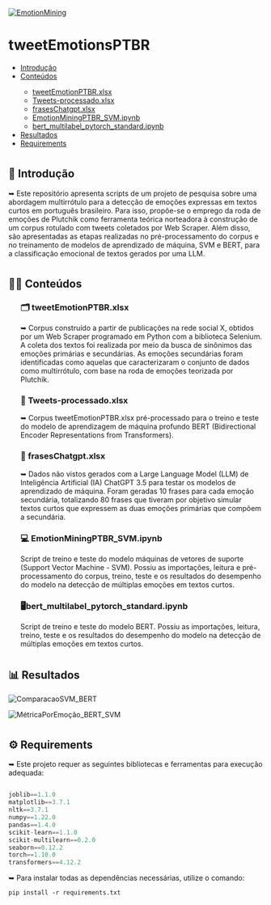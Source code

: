 <div align="left">
  <a href="https://github.com/MiningEmotion/tweetEmotionsPTBR">
  
  ![EmotionMining](https://github.com/MiningEmotion/EmotionsMiningPTBR/assets/171974518/05b49e79-8ca9-4bef-ba26-d633e9719299)
  
  <a/>
  <h1>tweetEmotionsPTBR</h1>

<ul>
  <li><a href="#introducao">Introdução</a></li>
  <li><a href="#conteudos">Conteúdos</a></li>
  <ul>
    <li><a href="#tweetemotionptbr">tweetEmotionPTBR.xlsx</a></li>
    <li><a href="#tweetsprocessado">Tweets-processado.xlsx</a></li>
    <li><a href="#fraseschatgpt">frasesChatgpt.xlsx</a></li>
    <li><a href="#emotionminingsvm">EmotionMiningPTBR_SVM.ipynb</a></li>
    <li><a href="#emotionminingsvmbert">bert_multilabel_pytorch_standard.ipynb</a></li>
  </ul>
  <li><a href="#resultados">Resultados</a></li>
  <li><a href="#requirements">Requirements</a></li>

</ul>

<h1></h1>

<h2><a name="introducao">&#x1F4D6 Introdução</a></h2>

<p>➥ Este repositório apresenta scripts de um projeto de pesquisa sobre uma abordagem multirrótulo para a detecção de emoções expressas em textos curtos em português brasileiro. Para isso, propõe-se o emprego da roda de emoções de Plutchik como ferramenta teórica norteadora à construção de um corpus rotulado com tweets coletados por Web Scraper. Além disso, são apresentadas as etapas realizadas no pré-processamento do corpus e no treinamento de modelos de aprendizado de máquina, SVM e BERT, para a classificação emocional de textos gerados por uma LLM.</p>


<h1></h1>

<h2><a name="conteudos">👨‍💻 Conteúdos</a></h2>
<ul type="none">
  <li><h3><a name="tweetemotionptbr">	🗂️ tweetEmotionPTBR.xlsx</a></h3></li>
  
<p>➥ Corpus construído a partir de publicações na rede social X, obtidos por um Web Scraper programado em Python com a biblioteca Selenium. A coleta dos textos foi realizada por meio da busca de sinônimos das emoções primárias e secundárias. As emoções secundárias foram identificadas como aquelas que caracterizaram o conjunto de dados como multirrótulo, com base na roda de emoções teorizada por Plutchik.</p>

  <li><h3><a name="tweetsprocessado"> 📁 Tweets-processado.xlsx</a></h3></li>
  

<p>➥ Corpus tweetEmotionPTBR.xlsx pré-processado para o treino e teste do modelo de aprendizagem de máquina profundo BERT (Bidirectional Encoder Representations from Transformers).</p>


  <li><h3><a name="fraseschatgpt"> 🤖 frasesChatgpt.xlsx</a></h3></li>
  

<p>➥ Dados não vistos gerados com a Large Language Model (LLM) de Inteligência Artificial (IA) ChatGPT 3.5 para testar os modelos de aprendizado de máquina. Foram geradas 10 frases para cada emoção secundária, totalizando 80 frases que tiveram por objetivo simular textos curtos que expressem as duas emoções primárias que compõem a secundária.</p>

  <li><h3><a name="emotionminingsvm">💻 EmotionMiningPTBR_SVM.ipynb</a></h3></li>
  
  Script de treino e teste do modelo máquinas de vetores de suporte (Support Vector Machine - SVM). Possiu as importações, leitura e pré-processamento do corpus, treino, teste e os resultados do desempenho do modelo na detecção de múltiplas emoções em textos curtos.

  <li><h3><a name="emotionminingsvmbert">🖥️bert_multilabel_pytorch_standard.ipynb</a></h3></li>
  
  Script de treino e teste do modelo BERT. Possiu as importações, leitura, treino, teste e os resultados do desempenho do modelo na detecção de múltiplas emoções em textos curtos.

</ul>

<h1></h1>

<h2><a name="resultados">📊 Resultados</a></h2>
  
![ComparacaoSVM_BERT](https://github.com/MiningEmotion/EmotionsMiningPTBR/assets/171974518/cbc3c4bf-61b5-4ae4-85d2-b44b9af173ca)

![MétricaPorEmoção_BERT_SVM](https://github.com/MiningEmotion/EmotionsMiningPTBR/assets/171974518/02839773-021e-42a1-aa0b-1fb2916cbd7b)

<h1></h1>

<h2><a name="requirements">&#x2699 Requirements</a></h2>

<p>➥ Este projeto requer as seguintes bibliotecas e ferramentas para execução adequada: </p>

~~~Python

joblib==1.1.0
matplotlib==3.7.1
nltk==3.7.1
numpy==1.22.0
pandas==1.4.0
scikit-learn==1.1.0
scikit-multilearn==0.2.0
seaborn==0.12.2
torch==1.10.0
transformers==4.12.2

~~~

<p>➥ Para instalar todas as dependências necessárias, utilize o comando: 

~~~
pip install -r requirements.txt
~~~

